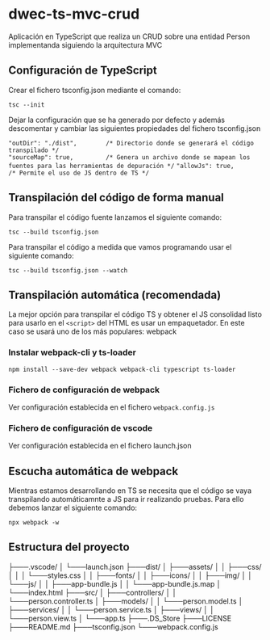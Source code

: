 # dwec-ts-mvc-crud

Aplicación en TypeScript que realiza un CRUD sobre una entidad Person implementanda siguiendo la arquitectura MVC


## Configuración de TypeScript

Crear el fichero tsconfig.json mediante el comando:

`tsc --init`

Dejar la configuración que se ha generado por defecto y además descomentar y cambiar las siguientes propiedades del fichero tsconfig.json

`"outDir": "./dist",        /* Directorio donde se generará el código transpilado */`  
`"sourceMap": true,         /* Genera un archivo donde se mapean los fuentes para las herramientas de depuración */` 
`"allowJs": true,           /* Permite el uso de JS dentro de TS */`


## Transpilación del código de forma manual
Para transpilar el código fuente lanzamos el siguiente comando:

`tsc --build tsconfig.json`

Para transpilar el código a medida que vamos programando usar el siguiente comando:

`tsc --build tsconfig.json --watch`

## Transpilación automática (recomendada)

La mejor opción para transpilar el código TS y obtener el JS consolidad listo para usarlo en el `<script>` del HTML es usar un empaquetador. En este caso se usará uno de los más populares: webpack


### Instalar webpack-cli y ts-loader

`npm install --save-dev webpack webpack-cli typescript ts-loader`

### Fichero de configuración de webpack 

Ver configuración establecida en el fichero `webpack.config.js`

### Fichero de configuración de vscode

Ver configuración establecida en el fichero launch.json

## Escucha automática de webpack 

Mientras estamos desarrollando en TS se necesita que el código se vaya transpilando automáticamnte a JS para ir realizando pruebas. Para ello debemos lanzar el siguiente comando:

`npx webpack -w`

## Estructura del proyecto
├───.vscode/
│   └───launch.json
├───dist/
│   ├───assets/
│   │   ├───css/
│   │   │   └───styles.css
│   │   ├───fonts/
│   │   ├───icons/
│   │   ├───img/
│   │   └───js/
│   │       ├───app-bundle.js
│   │       └───app-bundle.js.map
│   └───index.html
├───src/
│   ├───controllers/
│   │   └───person.controller.ts
│   ├───models/
│   │   └───person.model.ts
│   ├───services/
│   │   └───person.service.ts
│   ├───views/
│   │   └───person.view.ts
│   └───app.ts
├───.DS_Store
├───LICENSE
├───README.md
├───tsconfig.json
└───webpack.config.js
